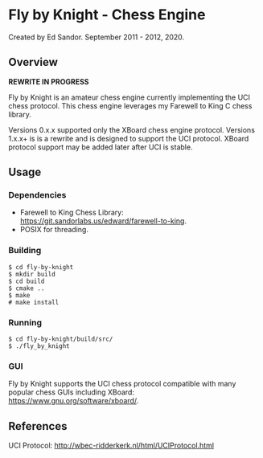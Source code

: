 # Fly by Knight - Chess Engine 
Created by Ed Sandor.
September 2011 - 2012, 2020.

## Overview

**REWRITE IN PROGRESS**

Fly by Knight is an amateur chess engine currently implementing the UCI chess protocol.  This chess engine leverages my Farewell to King C chess library.

Versions 0.x.x supported only the XBoard chess engine protocol.
Versions 1.x.x+ is is a rewrite and is designed to support the UCI protocol.  XBoard protocol support may be added later after UCI is stable.

## Usage

### Dependencies
- Farewell to King Chess Library: https://git.sandorlabs.us/edward/farewell-to-king.
- POSIX for threading.

### Building
```
$ cd fly-by-knight
$ mkdir build
$ cd build
$ cmake ..
$ make
# make install
```

### Running
```
$ cd fly-by-knight/build/src/
$ ./fly_by_knight
```

### GUI
Fly by Knight supports the UCI chess protocol compatible with many popular chess GUIs including XBoard: https://www.gnu.org/software/xboard/.

## References
UCI Protocol:
http://wbec-ridderkerk.nl/html/UCIProtocol.html
